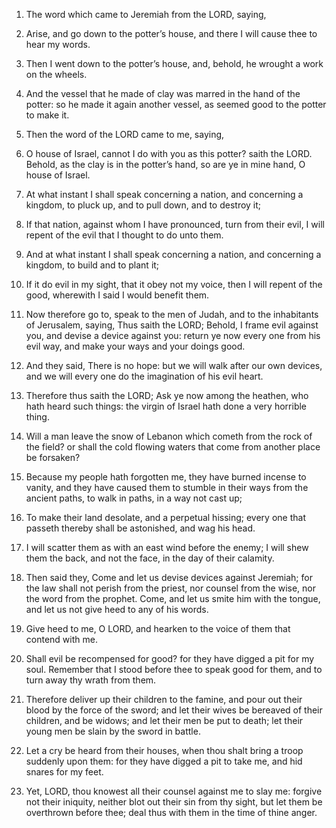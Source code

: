 1. The word which came to Jeremiah from the LORD, saying,

2. Arise, and go down to the potter’s house, and there I will cause thee
to hear my words.

3. Then I went down to the potter’s house, and, behold, he wrought a
work on the wheels.

4. And the vessel that he made of clay was marred in the hand of the
potter: so he made it again another vessel, as seemed good to the
potter to make it.

5. Then the word of the LORD came to me, saying,

6. O house of
Israel, cannot I do with you as this potter? saith the LORD. Behold,
as the clay is in the potter’s hand, so are ye in mine hand, O house
of Israel.

7. At what instant I shall speak concerning a nation, and concerning
a kingdom, to pluck up, and to pull down, and to destroy it;

8. If
that nation, against whom I have pronounced, turn from their evil, I
will repent of the evil that I thought to do unto them.

9. And at what instant I shall speak concerning a nation, and
concerning a kingdom, to build and to plant it;

10. If it do evil in
my sight, that it obey not my voice, then I will repent of the good,
wherewith I said I would benefit them.

11. Now therefore go to, speak to the men of Judah, and to the
inhabitants of Jerusalem, saying, Thus saith the LORD; Behold, I frame
evil against you, and devise a device against you: return ye now every
one from his evil way, and make your ways and your doings good.

12. And they said, There is no hope: but we will walk after our own
devices, and we will every one do the imagination of his evil heart.

13. Therefore thus saith the LORD; Ask ye now among the heathen, who
hath heard such things: the virgin of Israel hath done a very horrible
thing.

14. Will a man leave the snow of Lebanon which cometh from the rock
of the field? or shall the cold flowing waters that come from another
place be forsaken?

15. Because my people hath forgotten me, they
have burned incense to vanity, and they have caused them to stumble in
their ways from the ancient paths, to walk in paths, in a way not cast
up;

16. To make their land desolate, and a perpetual hissing; every
one that passeth thereby shall be astonished, and wag his head.

17. I will scatter them as with an east wind before the enemy; I
will shew them the back, and not the face, in the day of their
calamity.

18. Then said they, Come and let us devise devices against Jeremiah;
for the law shall not perish from the priest, nor counsel from the
wise, nor the word from the prophet. Come, and let us smite him with
the tongue, and let us not give heed to any of his words.

19. Give heed to me, O LORD, and hearken to the voice of them that
contend with me.

20. Shall evil be recompensed for good? for they have digged a pit
for my soul. Remember that I stood before thee to speak good for them,
and to turn away thy wrath from them.

21. Therefore deliver up their children to the famine, and pour out
their blood by the force of the sword; and let their wives be bereaved
of their children, and be widows; and let their men be put to death;
let their young men be slain by the sword in battle.

22. Let a cry be heard from their houses, when thou shalt bring a
troop suddenly upon them: for they have digged a pit to take me, and
hid snares for my feet.

23. Yet, LORD, thou knowest all their counsel against me to slay me:
forgive not their iniquity, neither blot out their sin from thy sight,
but let them be overthrown before thee; deal thus with them in the
time of thine anger.